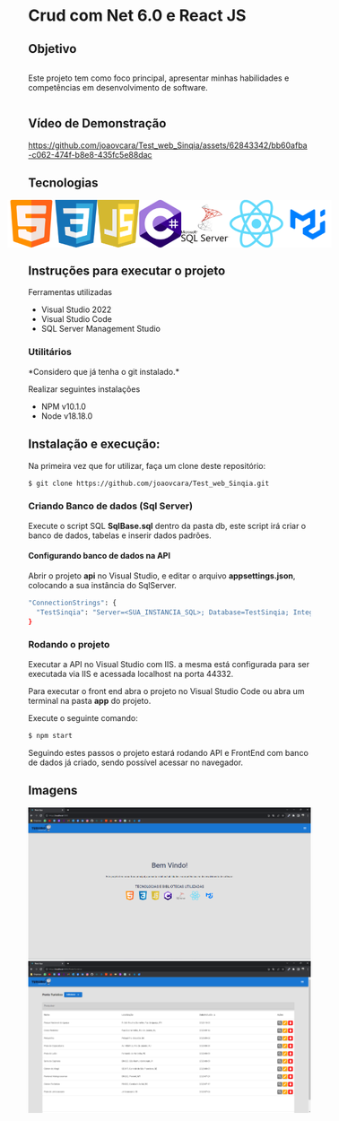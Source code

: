 <h1>
  Crud com Net 6.0 e React JS
</h1>

## Objetivo
<div style="display: flex; justify-content: center">  
  <p style="text-align: left">Este projeto tem como foco principal, apresentar minhas habilidades e competências em desenvolvimento de software.</p>
</div>

## Vídeo de Demonstração

https://github.com/joaovcara/Test_web_Sinqia/assets/62843342/bb60afba-c062-474f-b8e8-435fc5e88dac

## Tecnologias
<div style="display: flex; justify-content: center">
    <img alt="CSharp" src="https://github.com/joaovcara/Test_web_Sinqia/blob/main/app/src/assets/img/html.png?raw=true" height="85px"/>
    <img alt="CSharp" src="https://github.com/joaovcara/Test_web_Sinqia/blob/main/app/src/assets/img/css.png?raw=true" height="85px"/>
    <img alt="CSharp" src="https://github.com/joaovcara/Test_web_Sinqia/blob/main/app/src/assets/img/js.png?raw=true" height="85px"/>
    <img alt="CSharp" src="https://github.com/joaovcara/Test_web_Sinqia/blob/main/app/src/assets/img/csharp.png?raw=true" height="85px"/>
    <img alt="CSharp" src="https://github.com/joaovcara/Test_web_Sinqia/blob/main/app/src/assets/img/sql.png?raw=true" height="85px"/>
    <img alt="CSharp" src="https://github.com/joaovcara/Test_web_Sinqia/blob/main/app/src/assets/img/react.png?raw=true" height="85px"/>
    <img alt="CSharp" src="https://github.com/joaovcara/Test_web_Sinqia/blob/main/app/src/assets/img/mui.png?raw=true" height="85px"/>
</div>

## Instruções para executar o projeto  
<div>
  <p>Ferramentas utilizadas</p>
  <ul>
    <li>Visual Studio 2022</li>
    <li>Visual Studio Code</li>
    <li>SQL Server Management Studio</li>  
  <ul>
</div>

### Utilitários

  <p style="text-align: left">*Considero que já tenha o git instalado.*</p>
  
  <p style="text-align: left">Realizar seguintes instalações</p>

  <ul>
    <li>NPM v10.1.0</li>
    <li>Node v18.18.0</li>
  </ul>
  
## Instalação e execução:

Na primeira vez que for utilizar, faça um clone deste repositório:

```bash
$ git clone https://github.com/joaovcara/Test_web_Sinqia.git
```

### Criando Banco de dados (Sql Server)

  <p style="text-align: left">Execute o script SQL <strong>SqlBase.sql</strong> dentro da pasta db, este script irá criar o banco de dados, tabelas e inserir dados padrões.</p>

  #### Configurando banco de dados na API
  <p style="text-align: left">Abrir o projeto <strong>api</strong> no Visual Studio, e editar o arquivo <strong>appsettings.json</strong>, colocando a sua instância do SqlServer.</p>

  ```bash
  "ConnectionStrings": {
    "TestSinqia": "Server=<SUA_INSTANCIA_SQL>; Database=TestSinqia; Integrated Security=True; trustServerCertificate=true"
  }
  ```  

### Rodando o projeto
  <p style="text-align: left">Executar a API no Visual Studio com IIS. a mesma está configurada para ser executada via IIS e acessada localhost na porta 44332.
  </p>

  <p style="text-align: left">Para executar o front end abra o projeto no Visual Studio Code ou abra um terminal na pasta <strong>app</strong> do projeto.</p>

  <p>Execute o seguinte comando:</p>

  ```bash
  $ npm start
  ```

  <p>Seguindo estes passos o projeto estará rodando API e FrontEnd com banco  de dados já criado, sendo possível acessar no navegador.</p>

## Imagens
 <img alt="CSharp" src="https://github.com/joaovcara/Test_web_Sinqia/blob/main/app/src/assets/img/photos/HomeSystem.png?raw=true" height="auto"/>
 <img alt="CSharp" src="https://github.com/joaovcara/Test_web_Sinqia/blob/main/app/src/assets/img/photos/PontoTuristico.png?raw=true" height="auto"/>
  
  
